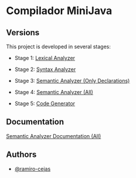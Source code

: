 
# Compilador MiniJava

## Versions

This project is developed in several stages:

- Stage 1: [Lexical Analyzer](https://github.com/ramiro-cejas/AnalizadorLexico2023)

- Stage 2: [Syntax Analyzer](https://github.com/ramiro-cejas/ceiSyntax)

- Stage 3: [Semantic Analyzer (Only Declarations)](https://github.com/ramiro-cejas/ceiSem)

- Stage 4: [Semantic Analyzer (All)](https://github.com/ramiro-cejas/ceiSemSecond)

- Stage 5: [Code Generator](https://github.com/ramiro-cejas/ceiGeneration)

## Documentation

[Semantic Analyzer Documentation (All)](https://github.com/ramiro-cejas/ceiSemSecond/blob/main/Informe%20CeI%20Analizador%20Sema%CC%81ntico%202.pdf)

## Authors

- [@ramiro-cejas](https://www.github.com/ramiro-cejas)

